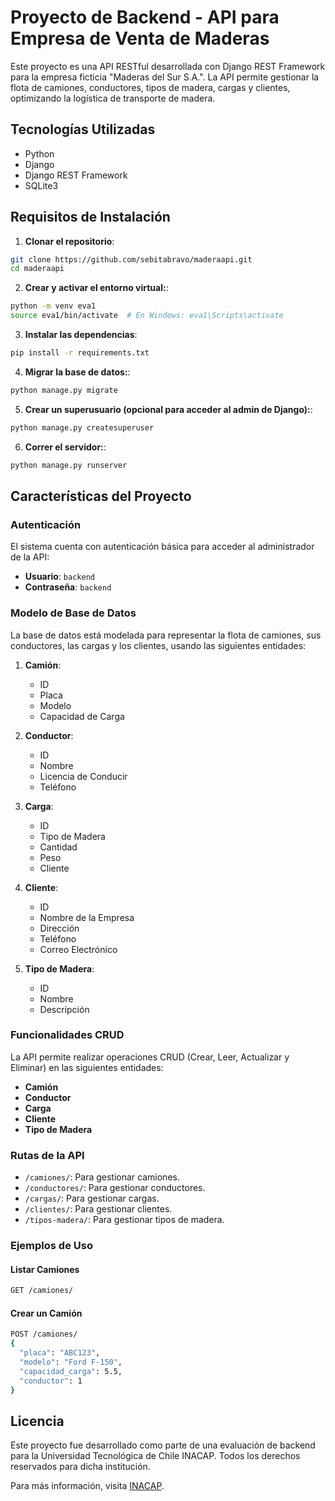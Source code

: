 # Proyecto de Backend - API para Empresa de Venta de Maderas

Este proyecto es una API RESTful desarrollada con Django REST Framework para la empresa ficticia "Maderas del Sur S.A.". La API permite gestionar la flota de camiones, conductores, tipos de madera, cargas y clientes, optimizando la logística de transporte de madera.

## Tecnologías Utilizadas

- Python
- Django
- Django REST Framework
- SQLite3

## Requisitos de Instalación

1. **Clonar el repositorio**:

```bash
git clone https://github.com/sebitabravo/maderaapi.git
cd maderaapi
```

2. **Crear y activar el entorno virtual:**:

```bash
python -m venv eva1
source eva1/bin/activate  # En Windows: eva1\Scripts\activate
```

3. **Instalar las dependencias**:

```bash
pip install -r requirements.txt
```

4. **Migrar la base de datos:**:

```bash
python manage.py migrate
```

5. **Crear un superusuario (opcional para acceder al admin de Django):**:

```bash
python manage.py createsuperuser
```

6. **Correr el servidor:**:

```bash
python manage.py runserver
```

## Características del Proyecto

### Autenticación

El sistema cuenta con autenticación básica para acceder al administrador de la API:

- **Usuario**: `backend`
- **Contraseña**: `backend`

### Modelo de Base de Datos

La base de datos está modelada para representar la flota de camiones, sus conductores, las cargas y los clientes, usando las siguientes entidades:

1. **Camión**:

   - ID
   - Placa
   - Modelo
   - Capacidad de Carga

2. **Conductor**:

   - ID
   - Nombre
   - Licencia de Conducir
   - Teléfono

3. **Carga**:

   - ID
   - Tipo de Madera
   - Cantidad
   - Peso
   - Cliente

4. **Cliente**:

   - ID
   - Nombre de la Empresa
   - Dirección
   - Teléfono
   - Correo Electrónico

5. **Tipo de Madera**:
   - ID
   - Nombre
   - Descripción

### Funcionalidades CRUD

La API permite realizar operaciones CRUD (Crear, Leer, Actualizar y Eliminar) en las siguientes entidades:

- **Camión**
- **Conductor**
- **Carga**
- **Cliente**
- **Tipo de Madera**

### Rutas de la API

- `/camiones/`: Para gestionar camiones.
- `/conductores/`: Para gestionar conductores.
- `/cargas/`: Para gestionar cargas.
- `/clientes/`: Para gestionar clientes.
- `/tipos-madera/`: Para gestionar tipos de madera.

### Ejemplos de Uso

#### Listar Camiones

```bash
GET /camiones/
```

#### Crear un Camión

```bash
POST /camiones/
{
  "placa": "ABC123",
  "modelo": "Ford F-150",
  "capacidad_carga": 5.5,
  "conductor": 1
}
```

## Licencia

Este proyecto fue desarrollado como parte de una evaluación de backend para la Universidad Tecnológica de Chile INACAP. Todos los derechos reservados para dicha institución.

Para más información, visita [INACAP](https://portal.inacap.cl).
